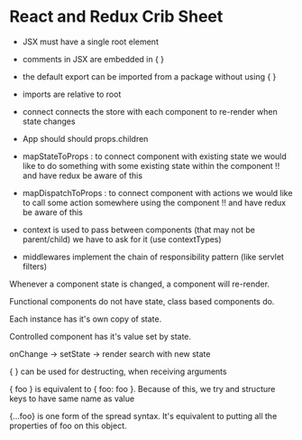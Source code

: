 # React and Redux Crib Sheet

- JSX must have a single root element
- comments in JSX are embedded in { }
- the default export can be imported from a package without using { }
- imports are relative to root

- connect connects the store with each component to re-render when state changes

- App should should props.children


- mapStateToProps : to connect component with existing state
    we would like to do something with some existing state within the component
    !! and have redux be aware of this

- mapDispatchToProps : to connect component with actions
    we would like to call some action somewhere using the component
    !! and have redux be aware of this

- context is used to pass between components (that may not be parent/child)
    we have to ask for it (use contextTypes)

- middlewares implement the chain of responsibility pattern (like servlet filters)


Whenever a component state is changed, a component will re-render.

Functional components do not have state, class based components do.

Each instance has it's own copy of state.

Controlled component has it's value set by state.

onChange -> setState -> render search with new state

{  } can be used for destructing, when receiving arguments

{ foo } is equivalent to { foo: foo }. Because of this, we try and structure
  keys to have same name as value


{...foo} is one form of the spread syntax. It's equivalent to putting all the
   properties of foo on this object.  
